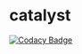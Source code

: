 # catalyst

[![Codacy Badge](https://api.codacy.com/project/badge/Grade/cd8161fca3d7436d8862e302d2629ccf)](https://app.codacy.com/gh/catalyst-lang/catalyst?utm_source=github.com&utm_medium=referral&utm_content=catalyst-lang/catalyst&utm_campaign=Badge_Grade_Settings)
